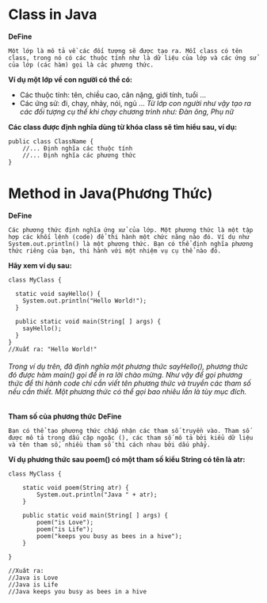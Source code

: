 # Class in Java
**DeFine**

```Một lớp là mô tả về các đối tượng sẽ được tạo ra. Mỗi class có tên class, trong nó có các thuộc tính như là dữ liệu của lớp và các ứng sử của lớp (các hàm) gọi là các phương thức.```

**Ví dụ một lớp về con người có thể có:**
- Các thuộc tính: tên, chiều cao, cân nặng, giới tính, tuổi ...
- Các ứng sử: đi, chạy, nhảy, nói, ngủ ...
	*Từ lớp con người như vậy tạo ra các đối tượng cụ thể khi chạy chương trình như: Đàn ông, Phụ nữ*
	
**Các class được định nghĩa dùng từ khóa class sẽ tìm hiểu sau, ví dụ:**

```
public class ClassName {
    //... Định nghĩa các thuộc tính
    //... Định nghĩa các phương thức
}
```
# Method in Java(Phương Thức)
**DeFine**

```Các phương thức định nghĩa ứng xử của lớp. Một phương thức là một tập hợp các khối lệnh (code) để thi hành một chức năng nào đó. Ví dụ như System.out.println() là một phương thức. Bạn có thể định nghĩa phương thức riêng của bạn, thi hành với một nhiệm vụ cụ thể nào đó.```

**Hãy xem ví dụ sau:**
```
class MyClass {

  static void sayHello() {
    System.out.println("Hello World!");
  }

  public static void main(String[ ] args) {
    sayHello();
  }
}
//Xuất ra: "Hello World!"
```
###### Trong ví dụ trên, đã định nghĩa một phương thức sayHello(), phương thức đó được hàm main() gọi để in ra lời chào mừng. Như vậy để gọi phương thức để thi hành code chỉ cần viết tên phương thức và truyền các tham số nếu cần thiết. Một phương thức có thể gọi bao nhiêu lần là tùy mục đích.

**Tham số của phương thức**
**DeFine**

```Bạn có thể tạo phương thức chấp nhận các tham số truyền vào. Tham số được mô tả trong dấu cặp ngoặc (), các tham số mô tả bởi kiểu dữ liệu và tên tham số, nhiều tham số thì cách nhau bởi dấu phẩy.```

**Ví dụ phương thức sau poem() có một tham số kiểu String có tên là atr:**

```
class MyClass {

    static void poem(String atr) {
        System.out.println("Java " + atr);
    }

    public static void main(String[ ] args) {
        poem("is Love");
        poem("is Life");
        poem("keeps you busy as bees in a hive");
    }

}

//Xuât ra:
//Java is Love
//Java is Life
//Java keeps you busy as bees in a hive
```
